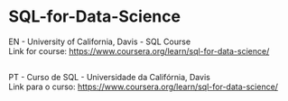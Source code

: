 # SQL-for-Data-Science
EN - University of California, Davis - SQL Course <br/>
Link for course: https://www.coursera.org/learn/sql-for-data-science/
##
PT - Curso de SQL - Universidade da Califórnia, Davis<br/>
Link para o curso: https://www.coursera.org/learn/sql-for-data-science/
